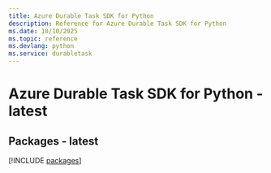 ```yaml
---
title: Azure Durable Task SDK for Python
description: Reference for Azure Durable Task SDK for Python
ms.date: 10/10/2025
ms.topic: reference
ms.devlang: python
ms.service: durabletask
---
```

# Azure Durable Task SDK for Python - latest
## Packages - latest
[!INCLUDE [packages](durable-task-index.md)]